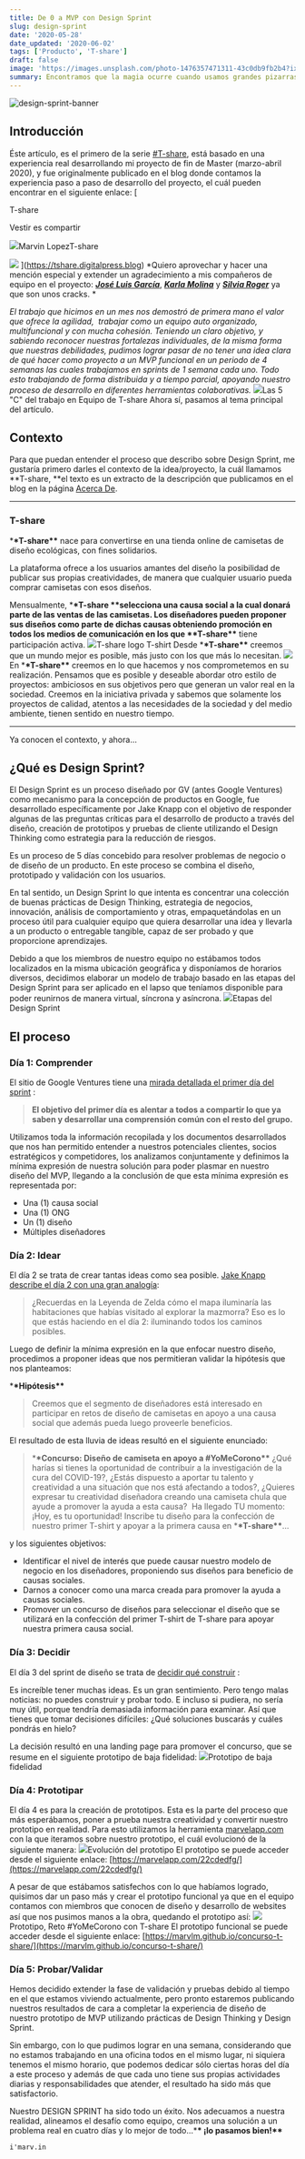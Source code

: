 ```yaml
---
title: De 0 a MVP con Design Sprint
slug: design-sprint
date: '2020-05-28'
date_updated: '2020-06-02'
tags: ['Producto', 'T-share']
draft: false
image: 'https://images.unsplash.com/photo-1476357471311-43c0db9fb2b4?ixlib=rb-1.2.1&q=80&fm=jpg&crop=entropy&cs=tinysrgb&w=2000&fit=max&ixid=eyJhcHBfaWQiOjExNzczfQ'
summary: Encontramos que la magia ocurre cuando usamos grandes pizarras para resolver problemas. La propia habitación se convierte en una especie de cerebro compartido para el equipo. - Jake Knapp.
---
```


![design-sprint-banner](https://images.unsplash.com/photo-1476357471311-43c0db9fb2b4?ixlib=rb-1.2.1&q=80&fm=jpg&crop=entropy&cs=tinysrgb&w=2000&fit=max&ixid=eyJhcHBfaWQiOjExNzczfQ)

## Introducción

Éste artículo, es el primero de la serie [#T-share](/tag/t-share/), está basado en una experiencia real desarrollando mi proyecto de fin de Master (marzo-abril 2020), y fue originalmente publicado en el blog donde contamos la experiencia paso a paso de desarrollo del proyecto, el cuál pueden encontrar en el siguiente enlace:
[

T-share

Vestir es compartir

![](https://tshare.digitalpress.blog/favicon.png)Marvin LopezT-share

![](https://digitalpress.fra1.cdn.digitaloceanspaces.com/2k17bwm/2020/03/t-share_cover-1.png)
](https://tshare.digitalpress.blog)
\*Quiero aprovechar y hacer una mención especial y extender un agradecimiento a mis compañeros de equipo en el proyecto: ***[*José Luis García*](https://www.linkedin.com/in/jlgarciamorales/)***, ***[*Karla Molina*](https://www.linkedin.com/in/soykarlamolina/)*** y ***[*Silvia Roger*](https://www.linkedin.com/in/silvia-roger-03a6b910/)*** ya que son unos cracks. \*

_El trabajo que hicimos en un mes nos demostró de primera mano el valor que ofrece la agilidad,  trabajar como un equipo auto organizado, multifuncional y con mucha cohesión. Teniendo un claro objetivo, y sabiendo reconocer nuestras fortalezas individuales, de la misma forma que nuestras debilidades, pudimos lograr pasar de no tener una idea clara de qué hacer como proyecto a un MVP funcional en un periodo de 4 semanas las cuales trabajamos en sprints de 1 semana cada uno. Todo esto trabajando de forma distribuida y a tiempo parcial, apoyando nuestro proceso de desarrollo en diferentes herramientas colaborativas._
![](https://digitalpress.fra1.cdn.digitaloceanspaces.com/cd0euxp/2020/05/image-3.png)Las 5 "C" del trabajo en Equipo de T-share
Ahora sí, pasamos al tema principal del artículo.

## Contexto

Para que puedan entender el proceso que describo sobre Design Sprint, me gustaría primero darles el contexto de la idea/proyecto, la cuál llamamos **T-share, **el texto es un extracto de la descripción que publicamos en el blog en la página [Acerca De](https://tshare.digitalpress.blog/t-share/).

---

### T-share

\***\*T-share\*\*** nace para convertirse en una tienda online de camisetas de diseño ecológicas, con fines solidarios.

La plataforma ofrece a los usuarios amantes del diseño la posibilidad de publicar sus propias creatividades, de manera que cualquier usuario pueda comprar camisetas con esos diseños.

Mensualmente, \***\*T-share \*\***selecciona una causa social a la cual donará parte de las ventas de las camisetas. Los diseñadores pueden proponer sus diseños como parte de dichas causas obteniendo promoción en todos los medios de comunicación en los que \***\*T-share\*\*** tiene participación activa.
![](https://digitalpress.fra1.cdn.digitaloceanspaces.com/2k17bwm/2020/04/t-share-tshirt.png)T-share logo T-shirt
Desde \***\*T-share\*\*** creemos que un mundo mejor es posible, más justo con los que más lo necesitan.
![](https://digitalpress.fra1.cdn.digitaloceanspaces.com/2k17bwm/2020/03/image.png)
En \***\*T-share\*\*** creemos en lo que hacemos y nos comprometemos en su realización. Pensamos que es posible y deseable abordar otro estilo de proyectos: ambiciosos en sus objetivos pero que generan un valor real en la sociedad. Creemos en la iniciativa privada y sabemos que solamente los proyectos de calidad, atentos a las necesidades de la sociedad y del medio ambiente, tienen sentido en nuestro tiempo.

---

Ya conocen el contexto, y ahora...

## ¿Qué es Design Sprint?

El Design Sprint es un proceso diseñado por GV (antes Google Ventures) como mecanismo para la concepción de productos en Google, fue desarrollado específicamente por Jake Knapp con el objetivo de responder algunas de las preguntas críticas para el desarrollo de producto a través del diseño, creación de prototipos y pruebas de cliente utilizando el Design Thinking como estrategia para la reducción de riesgos.

Es un proceso de 5 días concebido para resolver problemas de negocio o de diseño de un producto. En este proceso se combina el diseño, prototipado y validación con los usuarios.

En tal sentido, un Design Sprint lo que intenta es concentrar una colección de buenas prácticas de Design Thinking, estrategia de negocios, innovación, análisis de comportamiento y otras, empaquetándolas en un proceso útil para cualquier equipo que quiera desarrollar una idea y llevarla a un producto o entregable tangible, capaz de ser probado y que proporcione aprendizajes.

Debido a que los miembros de nuestro equipo no estábamos todos localizados en la misma ubicación geográfica y disponíamos de horarios diversos, decidimos elaborar un modelo de trabajo basado en las etapas del Design Sprint para ser aplicado en el lapso que teníamos disponible para poder reunirnos de manera virtual, síncrona y asíncrona.
![](https://digitalpress.fra1.cdn.digitaloceanspaces.com/2k17bwm/2020/04/image-13.png)Etapas del Design Sprint

## El proceso

### Día 1: Comprender

El sitio de Google Ventures tiene una [mirada detallada el primer día del sprint](https://library.gv.com/the-product-design-sprint-understand-day-1-e164f76e69cf) :

> **El objetivo del primer día es alentar a todos a compartir lo que ya saben y desarrollar una comprensión común con el resto del grupo.**

Utilizamos toda la información recopilada y los documentos desarrollados que nos han permitido entender a nuestros potenciales clientes, socios estratégicos y competidores, los analizamos conjuntamente y definimos la mínima expresión de nuestra solución para poder plasmar en nuestro diseño del MVP, llegando a la conclusión de que esta mínima expresión es representada por:

- Una (1) causa social
- Una (1) ONG
- Un (1) diseño
- Múltiples diseñadores

### Día 2: Idear

El día 2 se trata de crear tantas ideas como sea posible. [Jake Knapp describe el día 2 con una gran analogía](https://library.gv.com/the-product-design-sprint-diverge-day-2-c7a5df8e7cd0):

> ¿Recuerdas en la Leyenda de Zelda cómo el mapa iluminaría las habitaciones que habías visitado al explorar la mazmorra? Eso es lo que estás haciendo en el día 2: iluminando todos los caminos posibles.

Luego de definir la mínima expresión en la que enfocar nuestro diseño, procedimos a proponer ideas que nos permitieran validar la hipótesis que nos planteamos:

\***\*Hipótesis\*\***

> Creemos que el segmento de diseñadores está interesado en participar en retos de diseño de camisetas en apoyo a una causa social que además pueda luego proveerle beneficios.

El resultado de esta lluvia de ideas resultó en el siguiente enunciado:

> \***\*Concurso: Diseño de camiseta en apoyo a #YoMeCorono\*\***
> ¿Qué harías si tienes la oportunidad de contribuir a la investigación de la cura del COVID-19?, ¿Estás dispuesto a aportar tu talento y creatividad a una situación que nos está afectando a todos?, ¿Quieres expresar tu creatividad diseñadora creando una camiseta chula que ayude a promover la ayuda a esta causa?  Ha llegado TU momento: ¡Hoy, es tu oportunidad! Inscribe tu diseño para la confección de nuestro primer T-shirt y apoyar a la primera causa en \***\*T-share\*\***…

y los siguientes objetivos:

- Identificar el nivel de interés que puede causar nuestro modelo de negocio en los diseñadores, proponiendo sus diseños para beneficio de causas sociales.
- Darnos a conocer como una marca creada para promover la ayuda a causas sociales.
- Promover un concurso de diseños para seleccionar el diseño que se utilizará en la confección del primer T-shirt de T-share para apoyar nuestra primera causa social.

### Día 3: Decidir

El día 3 del sprint de diseño se trata de [decidir qué construir](https://library.gv.com/the-product-design-sprint-decide-day-3-7d4804bd2fd1) :

Es increíble tener muchas ideas. Es un gran sentimiento. Pero tengo malas noticias: no puedes construir y probar todo. E incluso si pudiera, no sería muy útil, porque tendría demasiada información para examinar. Así que tienes que tomar decisiones difíciles: ¿Qué soluciones buscarás y cuáles pondrás en hielo?

La decisión resultó en una landing page para promover el concurso, que se resume en el siguiente prototipo de baja fidelidad:
![](https://digitalpress.fra1.cdn.digitaloceanspaces.com/2k17bwm/2020/04/T-share-prototype-0-small.png)Prototipo de baja fidelidad

### Día 4: Prototipar

El día 4 es para la creación de prototipos. Esta es la parte del proceso que más esperábamos, poner a prueba nuestra creatividad y convertir nuestro prototipo en realidad. Para esto utilizamos la herramienta [marvelapp.com](https://marvelapp.com/) con la que iteramos sobre nuestro prototipo, el cuál evolucionó de la siguiente manera:
![](https://digitalpress.fra1.cdn.digitaloceanspaces.com/2k17bwm/2020/04/T-share-prototype-evolution-1.png)Evolución del prototipo
El prototipo se puede acceder desde el siguiente enlace: [https://marvelapp.com/22cdedfg/](https://marvelapp.com/22cdedfg/)

A pesar de que estábamos satisfechos con lo que habíamos logrado, quisimos dar un paso más y crear el prototipo funcional ya que en el equipo contamos con miembros que conocen de diseño y desarrollo de websites así que nos pusimos manos a la obra, quedando el prototipo así:
![](https://digitalpress.fra1.cdn.digitaloceanspaces.com/2k17bwm/2020/04/T-share-prototype-4-small.png)Prototipo, Reto #YoMeCorono con T-share
El prototipo funcional se puede acceder desde el siguiente enlace: [https://marvlm.github.io/concurso-t-share/](https://marvlm.github.io/concurso-t-share/)

### Día 5: Probar/Validar

Hemos decidido extender la fase de validación y pruebas debido al tiempo en el que estamos viviendo actualmente, pero pronto estaremos publicando nuestros resultados de cara a completar la experiencia de diseño de nuestro prototipo de MVP utilizando prácticas de Design Thinking y Design Sprint.

Sin embargo, con lo que pudimos lograr en una semana, considerando que no estamos trabajando en una oficina todos en el mismo lugar, ni siquiera tenemos el mismo horario, que podemos dedicar sólo ciertas horas del día a este proceso y además de que cada uno tiene sus propias actividades diarias y responsabilidades que atender, el resultado ha sido más que satisfactorio.

Nuestro DESIGN SPRINT ha sido todo un éxito. Nos adecuamos a nuestra realidad, alineamos el desafío como equipo, creamos una solución a un problema real en cuatro días y lo mejor de todo…\***\* ¡lo pasamos bien!\*\***

    i'marv.in
